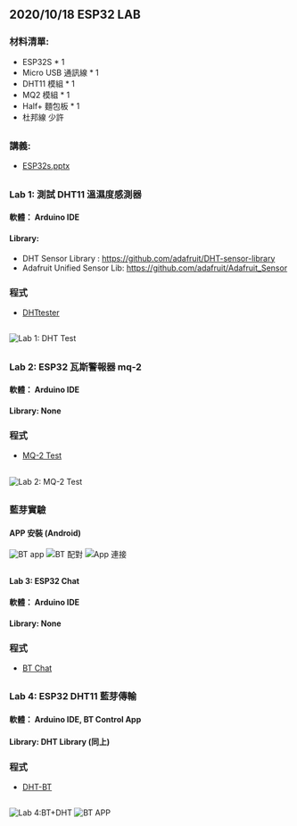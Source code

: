 ## 2020/10/18 ESP32 LAB
### 材料清單:
* ESP32S * 1
* Micro USB 通訊線 * 1
* DHT11 模組 * 1
* MQ2 模組 * 1
* Half+ 麵包板 * 1
* 杜邦線 少許
##
### 講義:
* [ESP32s.pptx](https://github.com/jumbokh/esp32-class/blob/master/hs1018/ESP32s.pptx)
##
### Lab 1: 測試 DHT11 溫濕度感測器
#### 軟體： Arduino IDE
#### Library:
* DHT Sensor Library : https://github.com/adafruit/DHT-sensor-library
* Adafruit Unified Sensor Lib: https://github.com/adafruit/Adafruit_Sensor
### 程式
* [DHTtester](https://github.com/jumbokh/esp32-class/blob/master/hs1018/DHTtester/DHTtester.ino)
##
![Lab 1: DHT Test](https://github.com/jumbokh/esp32-class/blob/master/images/ESP32S-DHT11_bb.jpg)
##
### Lab 2: ESP32 瓦斯警報器 mq-2
#### 軟體： Arduino IDE
#### Library: None
### 程式
* [MQ-2 Test](https://github.com/jumbokh/esp32-class/blob/master/hs1018/MQ2read/MQ2read.ino)
##
![Lab 2: MQ-2 Test](https://github.com/jumbokh/esp32-class/blob/master/images/ESP32s-MQ2.jpg)
##
### 藍芽實驗
#### APP 安裝 (Android)
![BT app](https://github.com/jumbokh/esp32-class/blob/master/images/BTapp-Install.jpg)
![BT 配對](https://github.com/jumbokh/esp32-class/blob/master/images/BT-Match.jpg)
![App 連接](https://github.com/jumbokh/esp32-class/blob/master/images/BTapp-CNT.jpg)
##
#### Lab 3: ESP32 Chat
#### 軟體： Arduino IDE
#### Library: None
### 程式
* [BT Chat](https://github.com/jumbokh/esp32-class/blob/master/hs1018/btchat/btchat.ino)
##
### Lab 4: ESP32 DHT11 藍芽傳輸
#### 軟體： Arduino IDE, BT Control App
#### Library: DHT Library (同上)
### 程式
* [DHT-BT](https://github.com/jumbokh/esp32-class/blob/master/hs1018/DHT-BT/DHT-BT.ino)
##
![Lab 4:BT+DHT](https://github.com/jumbokh/esp32-class/blob/master/images/BTapp-Arduino.jpg)
![BT APP](https://github.com/jumbokh/esp32-class/blob/master/images/BTapp-TH.jpg)
##
